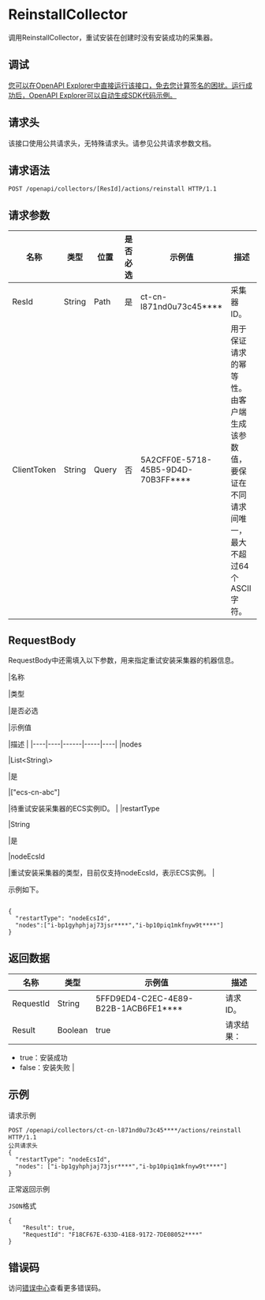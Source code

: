 # ReinstallCollector

调用ReinstallCollector，重试安装在创建时没有安装成功的采集器。

## 调试

[您可以在OpenAPI Explorer中直接运行该接口，免去您计算签名的困扰。运行成功后，OpenAPI Explorer可以自动生成SDK代码示例。](https://api.aliyun.com/#product=elasticsearch&api=ReinstallCollector&type=ROA&version=2017-06-13)

## 请求头

该接口使用公共请求头，无特殊请求头。请参见公共请求参数文档。

## 请求语法

```
POST /openapi/collectors/[ResId]/actions/reinstall HTTP/1.1
```

## 请求参数

|名称|类型|位置|是否必选|示例值|描述|
|--|--|--|----|---|--|
|ResId|String|Path|是|ct-cn-l871nd0u73c45\*\*\*\*|采集器ID。 |
|ClientToken|String|Query|否|5A2CFF0E-5718-45B5-9D4D-70B3FF\*\*\*\*|用于保证请求的幂等性。由客户端生成该参数值，要保证在不同请求间唯一，最大不超过64个ASCII字符。 |

## RequestBody

RequestBody中还需填入以下参数，用来指定重试安装采集器的机器信息。

|名称

|类型

|是否必选

|示例值

|描述 |
|----|----|------|-----|----|
|nodes

|List<String\\\>

|是

|\["ecs-cn-abc"\]

|待重试安装采集器的ECS实例ID。 |
|restartType

|String

|是

|nodeEcsId

|重试安装采集器的类型，目前仅支持nodeEcsId，表示ECS实例。 |

示例如下。

```

{
  "restartType": "nodeEcsId",
  "nodes":["i-bp1gyhphjaj73jsr****","i-bp10piq1mkfnyw9t****"]
}

```

## 返回数据

|名称|类型|示例值|描述|
|--|--|---|--|
|RequestId|String|5FFD9ED4-C2EC-4E89-B22B-1ACB6FE1\*\*\*\*|请求ID。 |
|Result|Boolean|true|请求结果：

 -   true：安装成功
-   false：安装失败 |

## 示例

请求示例

```
POST /openapi/collectors/ct-cn-l871nd0u73c45****/actions/reinstall HTTP/1.1
公共请求头
{
  "restartType": "nodeEcsId",
  "nodes": ["i-bp1gyhphjaj73jsr****","i-bp10piq1mkfnyw9t****"]
}
```

正常返回示例

`JSON`格式

```
{
	"Result": true,
	"RequestId": "F18CF67E-633D-41E8-9172-7DE08052****"
}
```

## 错误码

访问[错误中心](https://error-center.alibabacloud.com/status/product/elasticsearch)查看更多错误码。

